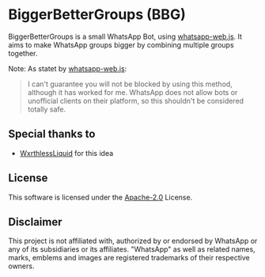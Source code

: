 
# BiggerBetterGroups (BBG)

BiggerBetterGroups is a small WhatsApp Bot, using [whatsapp-web.js](https://github.com/pedroslopez/whatsapp-web.js).
It aims to make WhatsApp groups bigger by combining multiple groups together.

Note: As statet by [whatsapp-web.js](https://github.com/pedroslopez/whatsapp-web.js#whatsapp-webjs):
> I can't guarantee you will not be blocked by using this method, although it has worked for me. WhatsApp does not allow bots or unofficial clients on their platform, so this shouldn't be considered totally safe.

## Special thanks to

- [WxrthlessLiquid](https://github.com/WxrthlessLiquid) for this idea

## License

This software is licensed under the [Apache-2.0](https://www.apache.org/licenses/LICENSE-2.0) License.

## Disclaimer

This project is not affiliated with, authorized by or endorsed by WhatsApp or any of its subsidiaries or its affiliates.
"WhatsApp" as well as related names, marks, emblems and images are registered trademarks of their respective owners.
